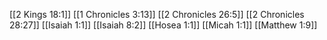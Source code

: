 [[2 Kings 18:1]]
[[1 Chronicles 3:13]]
[[2 Chronicles 26:5]]
[[2 Chronicles 28:27]]
[[Isaiah 1:1]]
[[Isaiah 8:2]]
[[Hosea 1:1]]
[[Micah 1:1]]
[[Matthew 1:9]]
